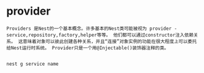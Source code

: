 # provider

    Providers 是Nest的一个基本概念。许多基本的Nest类可能被视为 provider -service,repository,factory,helper等等。 他们都可以通过constructor注入依赖关系。 这意味着对象可以彼此创建各种关系，并且“连接”对象实例的功能在很大程度上可以委托给Nest运行时系统。 Provider只是一个用@Injectable()装饰器注释的类。


    nest g service name